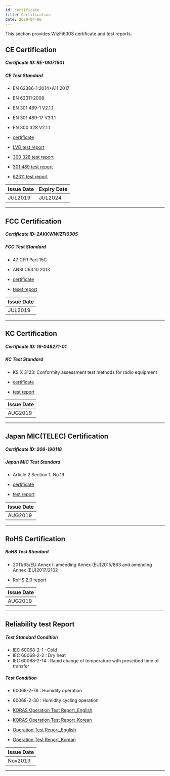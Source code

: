 ```yaml
---
id: certificate
title: Certification 
date: 2020-04-06
---
```


This section provides WizFi630S certificate and test reports.

## CE Certification

##### Certificate ID: RE-19071601

##### CE Test Standard

   * EN 62386-1:2014+A11:2017
   * EN 62311:2008
   * EN 301 489-1 V2.1.1
   * EN 301 489-17 V3.1.1
   * EN 300 328 V2.1.1


  * <a href="/img/products/wizfi630s/wizfi630s_cert/wizfi630s_ce_certificate.pdf" target="_blank">certificate</a>
  * <a href="/img/products/wizfi630s/wizfi630s_cert/wizfi630s_ce_test_report_lvd.pdf" target="_blank">LVD test report</a>
  * <a href="/img/products/wizfi630s/wizfi630s_cert/wizfi630s_ce_test_report_300_328.pdf" target="_blank">300 328 test report</a>
  * <a href="/img/products/wizfi630s/wizfi630s_cert/wizfi630s_ce_test_report_301_489.pdf" target="_blank">301 489 test report</a>
  * <a href="/img/products/wizfi630s/wizfi630s_cert/wizfi630s_ce_test_report_62311.pdf" target="_blank">62311 test report</a>


| Issue Date | Expiry Date |
| ---------- | ----------- |
| JUL2019    | JUL2024     |

-----


## FCC Certification

##### Certificate ID: 2AKKWWIZFI630S

##### FCC Test Standard


 * 47 CFR Part 15C
 * ANSI C63.10 2013
    
  * <a href="/img/products/wizfi630s/wizfi630s_cert/wizfi630s_fcc_certificate.pdf" target="_blank">certificate</a>
  * <a href="/img/products/wizfi630s/wizfi630s_cert/wizfi630s_fcc_test_report.pdf" target="_blank">teset report</a>

| Issue Date |
| ---------- |
| JUL2019    |

-----


## KC Certification

##### Certificate ID: 19-048271-01

##### KC Test Standard
 
   * KS X 3123: Conformity assessment test methods for radio equipment

  * <a href="/img/products/wizfi630s/wizfi630s_cert/wizfi630s_kc_certificate.pdf" target="_blank">certificate</a>
  * <a href="/img/products/wizfi630s/wizfi630s_cert/wizfi630s_kc_test_report.pdf" target="_blank">test report</a>

| Issue Date |
| ---------- |
| AUG2019    |

-----


## Japan MIC(TELEC) Certification

##### Certificate ID: 208-190118

##### Japan MIC Test Standard

   * Article 2 Section 1, No.19

  * <a href="/img/products/wizfi630s/wizfi630s_cert/wizfi630s_japan_mic_telec_certificate.pdf" target="_blank">certificate</a>
  * <a href="/img/products/wizfi630s/wizfi630s_cert/wizfi630s_japan_mic_telec_test_report.pdf" target="_blank">test report</a>


| Issue Date |
| ---------- |
| AUG2019    |


-----


## RoHS Certification

##### RoHS Test Standard


   * 2011/65/EU Annex II amending Annex (EU)2015/863 and amending Annex (EU)2017/2102
    

  * <a href="/img/products/wizfi630s/wizfi630s_cert/wizfi630s_rohs_test_report.pdf" target="_blank">RoHS 2.0 report</a>


| Issue Date |
| ---------- |
| AUG2019    |

-----


## Reliability test Report

##### Test Standard Condition


   * IEC 60068-2-1 : Cold
   * IEC 60068-2-2 : Dry heat
   * IEC 60068-2-14 : Rapid change of temperature with prescibed time of transfer


##### Test Condition

   * 60068-2-78 : Humidity operation
   * 60068-2-30 : Humidity cycling operation

 
  * <a href="/img/products/wizfi630s/wizfi630s_cert/2019-0009k_wizfi630s_koras_operation_test_report_60068-2-1_2-2_2-14_en.pdf" target="_blank">KORAS Operation Test Report_English</a>
  * [KORAS Operation Test Report_Korean]()
  * <a href="/img/products/wizfi630s/wizfi630s_cert/2019-0535f_wizfi630s_operation_test_report_reliability_test_en.pdf" target="_blank">Operation Test Report_English</a>
  * [Operation Test Report_Korean]()


| Issue Date |
| ---------- |
| Nov2019    |

-----
